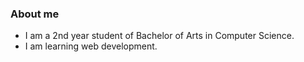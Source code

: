 

### About me                                                                                                                                                     
 - I am a 2nd year student of Bachelor of Arts in Computer Science.                                                                                                                   
 - I am learning web development.


<!-- ![Medium](https://user-images.githubusercontent.com/83506059/183006012-4897ecfe-c827-49bd-a9e9-87c8a1a78378.jpg) -->
